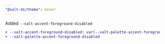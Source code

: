 ```yaml
---
"@salt-ds/theme": minor
---
```


Added `--salt-accent-foreground-disabled`

```diff
+ --salt-accent-foreground-disabled: var(--salt-palette-accent-foreground-disabled)
+ --salt-palette-accent-foreground-disabled
```
